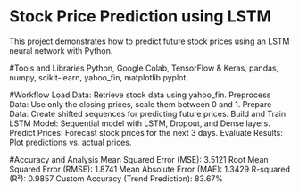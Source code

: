 # Stock Price Prediction using LSTM
This project demonstrates how to predict future stock prices using an LSTM neural network with Python.

#Tools and Libraries
Python, Google Colab, TensorFlow & Keras, pandas, numpy, scikit-learn, yahoo_fin, matplotlib.pyplot

#Workflow
Load Data: Retrieve stock data using yahoo_fin.
Preprocess Data: Use only the closing prices, scale them between 0 and 1.
Prepare Data: Create shifted sequences for predicting future prices.
Build and Train LSTM Model: Sequential model with LSTM, Dropout, and Dense layers.
Predict Prices: Forecast stock prices for the next 3 days.
Evaluate Results: Plot predictions vs. actual prices.

#Accuracy and Analysis
Mean Squared Error (MSE): 3.5121
Root Mean Squared Error (RMSE): 1.8741
Mean Absolute Error (MAE): 1.3429
R-squared (R²): 0.9857
Custom Accuracy (Trend Prediction): 83.67%
